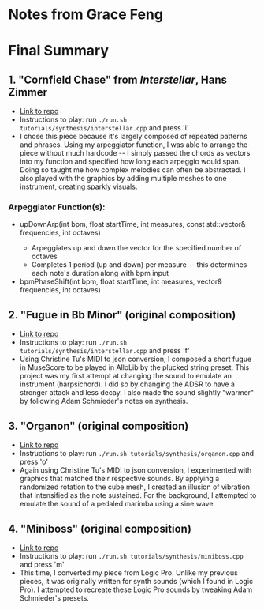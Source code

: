 # Notes from Grace Feng

# Final Summary

## 1. "Cornfield Chase" from *Interstellar*, Hans Zimmer
* [Link to repo](https://github.com/allolib-s23/demo1-gracefeng05/blob/main/tutorials/synthesis/interstellar.cpp)
* Instructions to play: run ```./run.sh tutorials/synthesis/interstellar.cpp``` and press 'i'
* I chose this piece because it's largely composed of repeated patterns and phrases. Using my arpeggiator function, I was able to arrange the piece without much hardcode -- I simply passed the chords as vectors into my function and specified how long each arpeggio would span. Doing so taught me how complex melodies can often be abstracted. I also played with the graphics by adding multiple meshes to one instrument, creating sparkly visuals.

### Arpeggiator Function(s):
* upDownArp(int bpm, float startTime, int measures, const std::vector<float>& frequencies, int octaves)
  - Arpeggiates up and down the vector for the specified number of octaves
  - Completes 1 period (up and down) per measure -- this determines each note's duration along with bpm input
 * bpmPhaseShift(int bpm, float startTime, int measures, vector<float>& frequencies, int octaves)

## 2. "Fugue in Bb Minor" (original composition)
* [Link to repo](https://github.com/allolib-s23/demo1-gracefeng05/blob/main/tutorials/synthesis/harpsichord.cpp)
* Instructions to play: run ```./run.sh tutorials/synthesis/interstellar.cpp``` and press 'f'
* Using Christine Tu's MIDI to json conversion, I composed a short fugue in MuseScore to be played in AlloLib by the plucked string preset. This project was my first attempt at changing the sound to emulate an instrument (harpsichord). I did so by changing the ADSR to have a stronger attack and less decay. I also made the sound slightly "warmer" by following Adam Schmieder's notes on synthesis.

## 3. "Organon" (original composition)
* [Link to repo](https://github.com/allolib-s23/demo1-gracefeng05/blob/main/tutorials/synthesis/organon.cpp)
* Instructions to play: run ```./run.sh tutorials/synthesis/organon.cpp``` and press 'o'
* Again using Christine Tu's MIDI to json conversion, I experimented with graphics that matched their respective sounds. By applying a randomized rotation to the cube mesh, I created an illusion of vibration that intensified as the note sustained. For the background, I attempted to emulate the sound of a pedaled marimba using a sine wave.

## 4. "Miniboss" (original composition)
* [Link to repo](https://github.com/allolib-s23/demo1-gracefeng05/blob/main/tutorials/synthesis/miniboss.cpp)
* Instructions to play: run ```./run.sh tutorials/synthesis/miniboss.cpp``` and press 'm'
* This time, I converted my piece from Logic Pro. Unlike my previous pieces, it was originally written for synth sounds (which I found in Logic Pro). I attempted to recreate these Logic Pro sounds by tweaking Adam Schmieder's presets.
